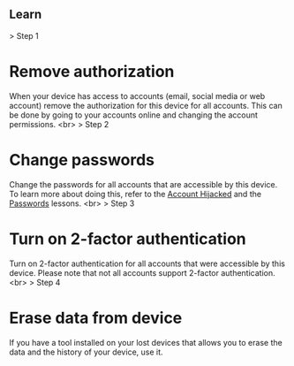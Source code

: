 
## Learn

&gt; Step 1
# Remove authorization

When your device has access to accounts (email, social media or web account) remove the authorization for this device for all accounts. This can be done by going to your accounts online and changing the account permissions.
&lt;br&gt;
&gt; Step 2
# Change passwords

Change the passwords for all accounts that are accessible by this device. To learn more about doing this, refer to the [Account Hijacked](en/topics/practice-1-emergencies/2-account-hijacked/1-1-intro.md) and the [Passwords](en/topics/understand-4-digisec/2-passwords/1-intro.md) lessons.
&lt;br&gt;
&gt; Step 3
# Turn on 2-factor authentication

Turn on 2-factor authentication for all accounts that were accessible by this device. Please note that not all accounts support 2-factor authentication.
&lt;br&gt;
&gt; Step 4
# Erase data from device

If you have a tool installed on your lost devices that allows you to erase the data and the history of your device, use it.
